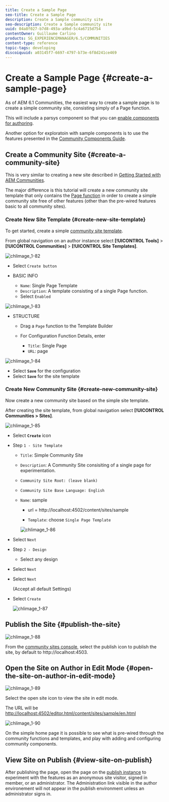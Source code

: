 ```yaml
---
title: Create a Sample Page
seo-title: Create a Sample Page
description: Create a Sample community site
seo-description: Create a Sample community site
uuid: 04a8f027-b7d8-493a-a9bd-5c4a6715d754
contentOwner: Guillaume Carlino
products: SG_EXPERIENCEMANAGER/6.5/COMMUNITIES
content-type: reference
topic-tags: developing
discoiquuid: a03145f7-6697-4797-b73e-6f8d241ce469
---
```


# Create a Sample Page {#create-a-sample-page}

As of AEM 6.1 Communities, the easiest way to create a sample page is to create a simple community site, consisting simply of a Page function.

This will include a parsys component so that you can [enable components for authoring](basics.md#accessing-communities-components).

Another option for exploratoin with sample components is to use the features presented in the [Community Components Guide](components-guide.md).

## Create a Community Site {#create-a-community-site}

This is very similar to creating a new site described in [Getting Started with AEM Communities](getting-started.md).

The major difference is this tutorial will create a new community site template that only contains the [Page function](functions.md#page-function) in order to create a simple community site free of other features (other than the pre-wired features basic to all community sites).

### Create New Site Template {#create-new-site-template}

To get started, create a simple [community site template](sites.md).

From global navigation on an author instance select **[!UICONTROL Tools]** > **[!UICONTROL Communities]** > **[!UICONTROL Site Templates]**.

![chlimage_1-82](assets/chlimage_1-82.png)

* Select `Create button`
* BASIC INFO

    * `Name`: Single Page Template
    * `Description`: A template consisting of a single Page function.
    * Select `Enabled`

![chlimage_1-83](assets/chlimage_1-83.png)

* STRUCTURE

    * Drag a `Page` function to the Template Builder
    * For Configuration Function Details, enter

        * `Title`: Single Page
        * `URL`: page

![chlimage_1-84](assets/chlimage_1-84.png)

* Select **`Save`** for the configuration
* Select **`Save`** for the site template

### Create New Community Site {#create-new-community-site}

Now create a new community site based on the simple site template.

After creating the site template, from global navigation select **[!UICONTROL Communities > Sites]**.

![chlimage_1-85](assets/chlimage_1-85.png)

* Select **`Create`** icon

* Step `1 - Site Template`

  * `Title`: Simple Community Site
  * `Description`: A Community Site consisiting of a single page for experimentation.
  * `Community Site Root: (leave blank)`
  * `Community Site Base Language: English`
  * `Name`: sample

    * url = http://localhost:4502/content/sites/sample

    * `Template`: choose `Single Page Template`

    ![chlimage_1-86](assets/chlimage_1-86.png)

* Select `Next`
* Step `2 - Design`

  * Select any design

* Select `Next`
* Select `Next`

  (Accept all default Settings)

* Select `Create`

  ![chlimage_1-87](assets/chlimage_1-87.png)

## Publish the Site {#publish-the-site}

![chlimage_1-88](assets/chlimage_1-88.png)

From the [community sites console](sites-console.md), select the publish icon to publish the site, by default to http://localhost:4503.

## Open the Site on Author in Edit Mode {#open-the-site-on-author-in-edit-mode}

![chlimage_1-89](assets/chlimage_1-89.png)

Select the open site icon to view the site in edit mode.

The URL will be [http://localhost:4502/editor.html/content/sites/sample/en.html](http://localhost:4502/editor.html/content/sites/sample/en.html)

![chlimage_1-90](assets/chlimage_1-90.png)

On the simple home page it is possible to see what is pre-wired through the community functions and templates, and play with adding and configuring community components.

## View Site on Publish {#view-site-on-publish}

After publishing the page, open the page on the [publish instance](http://localhost:4503/content/sites/sample/en.html) to experiment with the features as an anonymous site visitor, signed in member, or an administrator. The Administration link visible in the author environement will not appear in the publish environment unless an administrator signs in.
